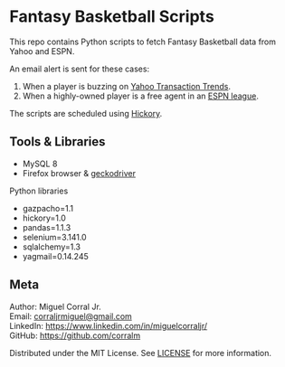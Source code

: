 # Fantasy Basketball Scripts
This repo contains Python scripts to fetch Fantasy Basketball data from Yahoo and ESPN. 

An email alert is sent for these cases:
1. When a player is buzzing on [Yahoo Transaction Trends](https://basketball.fantasysports.yahoo.com/nba/buzzindex).
2. When a highly-owned player is a free agent in an [ESPN league](https://fantasy.espn.com/basketball/).

The scripts are scheduled using [Hickory](https://github.com/maxhumber/hickory).

## Tools & Libraries
- MySQL 8
- Firefox browser & [geckodriver](https://selenium-python.readthedocs.io/installation.html#drivers)

Python libraries
- gazpacho=1.1
- hickory=1.0
- pandas=1.1.3
- selenium=3.141.0
- sqlalchemy=1.3
- yagmail=0.14.245

## Meta
Author: Miguel Corral Jr.  
Email: corraljrmiguel@gmail.com  
LinkedIn: https://www.linkedin.com/in/miguelcorraljr/  
GitHub: https://github.com/corralm

Distributed under the MIT License. See [LICENSE](./LICENSE) for more information.
